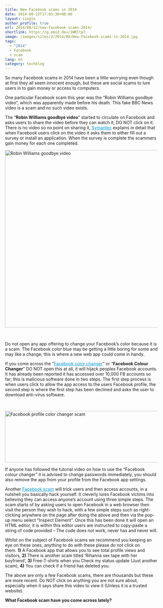 ```yaml
---
title: New Facebook scams in 2014
date: 2014-08-22T17:03:30+00:00
layout: single
author_profile: true
url: 2014/08/22/new-facebook-scams-2014/
shortlink: https://g.omid.dev/1WRItp7
image: /images/sites/3/2014/08/New-Facebook-scams-in-2014.jpg
tags:
  - "2014"
  - Facebook
  - scam
lang: en
category: techblog
---
```

So many Facebook scams in 2014 have been a little worrying even though at first they all seem innocent enough, but these are social scams to lure users in to gain money or access to computers.

One particular Facebook scam this year was the “Robin Williams goodbye video”, which was apparently made before his death. This fake BBC News video is a scam and no such video exists.

The “**Robin Williams goodbye video**” started to circulate on Facebook and asks users to share the video before they can watch it, DO NOT click on it. There is no video so no point on sharing it, <a style="color: #0094d2;" href="http://www.symantec.com/connect/blogs/robin-williams-goodbye-video-used-lure-social-media-scams">Symantec</a> explains in detail that when Facebook users click on the video it asks them to either fill out a survey or install an application. When the survey is complete the scammers gain money for each one completed.

[<img class="alignnone size-full wp-image-6736" src="/images/2014/08/Robin-Williams-goodbye-video.jpg" alt="Robin Williams goodbye video" width="580" height="583" srcset="/images/sites/3/2014/08/Robin-Williams-goodbye-video.jpg 580w, /images/sites/3/2014/08/Robin-Williams-goodbye-video-150x150.jpg 150w, /images/sites/3/2014/08/Robin-Williams-goodbye-video-298x300.jpg 298w" sizes="(max-width: 580px) 100vw, 580px" />](/images/2014/08/Robin-Williams-goodbye-video.jpg)

&nbsp;

Do not open any app offering to change your Facebook’s color because it is a scam. The Facebook color blue may be getting a little boring for some and may like a change; this is where a new web app could come in handy.

If you come across the “<a style="color: #0094d2;" href="http://www.onlinesocialmedia.net/20140808/facebook-profile-color-changer-scam-awareness/">Facebook color changer</a>” or “**Facebook Colour Changer**” DO NOT open this at all, it will hijack peoples Facebook accounts. It has already been reported it has accessed over 10,000 FB accounts so far; this is malicious software done in two steps. The first step process is when users click to allow the app access to the users Facebook profile, the second step is where the first step has been declined and asks the user to download anti-virus software.

&nbsp;

[<img class="alignnone size-full wp-image-6737" src="/images/2014/08/Facebook-profile-color-changer-scam.jpg" alt="Facebook profile color changer scam" width="580" height="169" srcset="/images/sites/3/2014/08/Facebook-profile-color-changer-scam.jpg 580w, /images/sites/3/2014/08/Facebook-profile-color-changer-scam-300x87.jpg 300w" sizes="(max-width: 580px) 100vw, 580px" />](/images/2014/08/Facebook-profile-color-changer-scam.jpg)

If anyone has followed the tutorial video on how to use the “Facebook colour changer” it is advised to change passwords immediately, you should also remove the app from your profile from the Facebook app settings.

Another <a style="color: #0094d2;" href="http://www.onlinesocialmedia.net/20140814/facebook-scam-tricks-users-into-accessing-accounts/">Facebook scam</a> will trick users and then access accounts, in a nutshell you basically hack yourself. It cleverly lures Facebook victims into believing they can access anyone’s account using three simple steps. The scam starts of by asking users to open Facebook in a web browser then visit the person they wish to hack, with a few simple steps such as right-clicking anywhere on the page after doing the above and then via the pop-up menu select “Inspect Element”. Once this has been done it will open an HTML editor, it is within this editor users are instructed to copy-paste a string of code provided – The code does not work, never has and never will.

Whilst on the subject of Facebook scams we recommend you keeping an eye on these ones, anything to do with these please do not click on them. **1)** A Facebook app that allows you to see total profile views and visitors, **2)** There is another scam titled ‘Rihanna sex tape with her boyfriend’, **3)** Free-T-shirts when you Check my status update (Just another scam), **4)** You can check if a friend has deleted you.

The above are only a few Facebook scams, there are thousands but these are more recent. Do NOT click on anything you are not sure about, especially when it says share this video to view it (Unless it is a trusted website).

**What Facebook scam have you come across lately?**